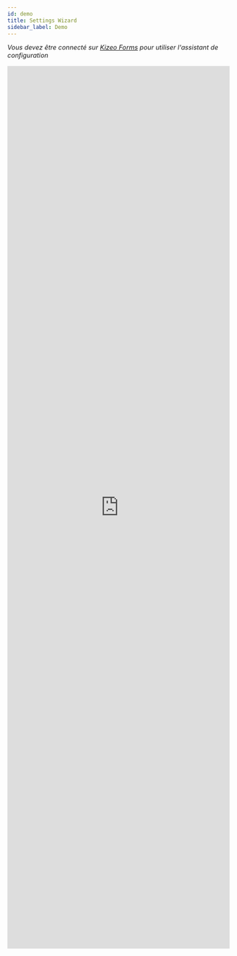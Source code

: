 ```yaml
---
id: demo
title: Settings Wizard
sidebar_label: Demo
---
```

<p style="font-size:11pt; font-style:italic">
    Vous devez être connecté sur <a href="https://www.kizeoforms.com/">Kizeo Forms</a> pour utiliser l'assistant de configuration
</p>
<iframe src="https://www.kizeoforms.com/dbconnector_wizard.php" frameborder="0" style="width: 100%; height: 2000px"></iframe>
